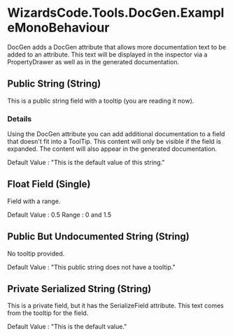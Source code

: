 # WizardsCode.Tools.DocGen.ExampleMonoBehaviour

DocGen adds a DocGen attribute that allows more documentation text to be added to an attribute. This text will be displayed in the inspector via a PropertyDrawer as well as in the generated documentation.


## Public String (String)

This is a public string field with a tooltip (you are reading it now).

### Details

Using the DocGen attribute you can add additional documentation to a field that doesn't fit into a ToolTip. This content will only be visible if the field is expanded. The content will also appear in the generated documentation. 

Default Value     : "This is the default value of this string."


## Float Field (Single)

Field with a range.

Default Value     : 0.5
Range             : 0 and 1.5


## Public But Undocumented String (String)

No tooltip provided.

Default Value     : "This public string does not have a tooltip."


## Private Serialized String (String)

This is a private field, but it has the SerializeField attribute. This text comes from the tooltip for the field.

Default Value     : "This is the default value."


